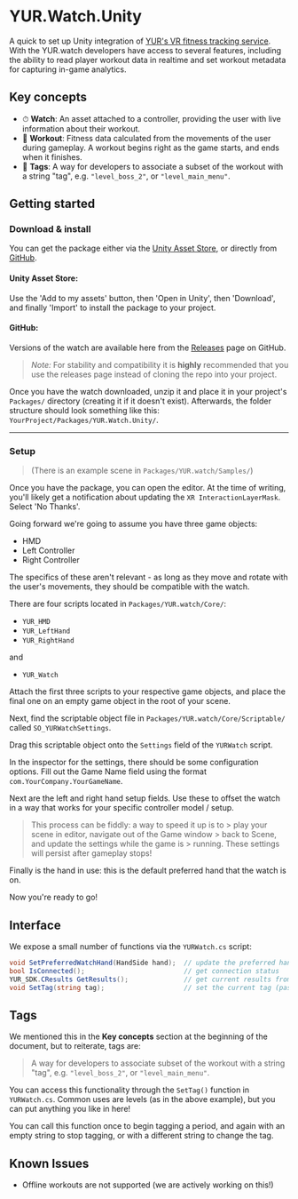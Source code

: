 # YUR.Watch.Unity

A quick to set up Unity integration of [YUR's VR fitness tracking service](https://yur.fit). With the YUR.watch developers have access to several features, including the ability to read player workout data in realtime and set workout metadata for capturing in-game analytics.

## Key concepts

- ⏱ **Watch**: An asset attached to a controller, providing
  the user with live information about their workout.
- 💪 **Workout**: Fitness data calculated from
  the movements of the user during gameplay. A workout begins
  right as the game starts, and ends when it finishes.
- 🔖 **Tags**: A way for developers to associate a subset of the workout with a string "tag", e.g. `"level_boss_2"`, or `"level_main_menu"`.

## Getting started

### Download & install

You can get the package either via the [Unity Asset Store](https://assetstore.unity.com), or directly from [GitHub](https://github.com/YURInc/YUR.Watch.Unity/).

#### Unity Asset Store:

Use the 'Add to my assets' button, then 'Open in Unity', then 'Download', and finally 'Import' to install the package to your project.

#### GitHub:

Versions of the watch are available here from the [Releases](https://github.com/YURInc/YUR.Watch.Unity/releases/) page on GitHub.

> _Note:_ For stability and compatibility it is **highly** recommended that you use the releases page instead of cloning the repo into your project.

Once you have the watch downloaded, unzip it and place it in your project's `Packages/` directory (creating it if it doesn't exist). Afterwards, the folder structure should look something like this: `YourProject/Packages/YUR.Watch.Unity/`.

---

### Setup

> (There is an example scene in `Packages/YUR.watch/Samples/`)

Once you have the package, you can open the editor. At the
time of writing, you'll likely get a notification about
updating the `XR InteractionLayerMask`. Select 'No Thanks'.

Going forward we're going to assume you have three game
objects:

- HMD
- Left Controller
- Right Controller

The specifics of these aren't relevant - as long as they
move and rotate with the user's movements, they should be
compatible with the watch.

There are four scripts located in
`Packages/YUR.watch/Core/`:

- `YUR_HMD`
- `YUR_LeftHand`
- `YUR_RightHand`

and

- `YUR_Watch`

Attach the first three scripts to your respective game objects, and place the final one on an empty game object in the root of your scene.

Next, find the scriptable object file in
`Packages/YUR.watch/Core/Scriptable/` called
`SO_YURWatchSettings`.

Drag this scriptable object onto the `Settings` field of the `YURWatch` script.

In the inspector for the settings, there should be some configuration options. Fill out the Game Name field using the format `com.YourCompany.YourGameName`.

Next are the left and right hand setup fields. Use these to offset the watch in a way that works for your specific controller model / setup.

> This process can be fiddly: a way to speed it up is to > play your scene in editor, navigate out of the Game window > back to Scene, and update the settings while the game is > running. These settings will persist after gameplay stops!

Finally is the hand in use: this is the default preferred hand that the watch is on.

Now you're ready to go!

## Interface

We expose a small number of functions via the `YURWatch.cs` script:

```cs
void SetPreferredWatchHand(HandSide hand);  // update the preferred hand
bool IsConnected();                         // get connection status
YUR_SDK.CResults GetResults();              // get current results from calculation
void SetTag(string tag);                    // set the current tag (pass empty string to end tag)
```

## Tags

We mentioned this in the **Key concepts** section at the
beginning of the document, but to reiterate, tags are:

> A way for developers to associate subset of the workout with a string "tag", e.g. `"level_boss_2"`, or `"level_main_menu"`.

You can access this functionality through the `SetTag()`
function in `YURWatch.cs`. Common uses are levels (as in the
above example), but you can put anything you like in here!

You can call this function once to begin tagging a period,
and again with an empty string to stop tagging, or with a
different string to change the tag.

## Known Issues

- Offline workouts are not supported (we are actively
  working on this!)
